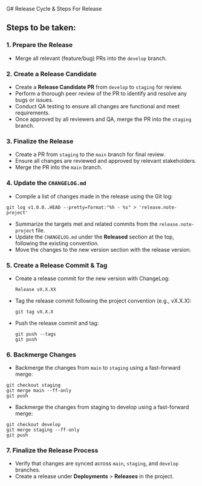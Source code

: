 G# Release Cycle & Steps For Release

## Steps to be taken:

### 1. Prepare the Release

- Merge all relevant (feature/bug) PRs into the `develop` branch.

### 2. Create a Release Candidate

- Create a **Release Candidate PR** from `develop` to `staging` for review.
- Perform a thorough peer review of the PR to identify and resolve any bugs or issues.
- Conduct QA testing to ensure all changes are functional and meet requirements.
- Once approved by all reviewers and QA, merge the PR into the `staging` branch.

### 3. Finalize the Release

- Create a PR from `staging` to the `main` branch for final review.
- Ensure all changes are reviewed and approved by relevant stakeholders.
- Merge the PR into the `main` branch.

### 4. Update the `CHANGELOG.md`

- Compile a list of changes made in the release using the Git log:

```
git log v1.0.0..HEAD --pretty=format:"%h - %s" > 'release.note-project'

```

- Summarize the targets met and related commits from the `release.note-project` file.
- Update the `CHANGELOG.md` under the **Released** section at the top, following the existing convention.
- Move the changes to the new version section with the release version.

### 5. Create a Release Commit & Tag

- Create a release commit for the new version with ChangeLog:
  ```
  Release vX.X.XX
  ```
- Tag the release commit following the project convention (e.g., vX.X.X):
  ```
  git tag vX.X.X
  ```
- Push the release commit and tag:
  ```
  git push --tags
  git push
  ```

### 6. Backmerge Changes

- Backmerge the changes from `main` to `staging` using a fast-forward merge:

```
git checkout staging
git merge main --ff-only
git push
```

- Backmerge the changes from staging to develop using a fast-forward merge:

```
git checkout develop
git merge staging --ff-only
git push
```

### 7. Finalize the Release Process

- Verify that changes are synced across `main`, `staging`, and `develop` branches.
- Create a release under **Deployments** > **Releases** in the project.
